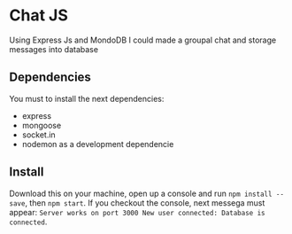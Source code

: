# Chat JS
Using Express Js and MondoDB I could made a groupal chat and storage messages into database

## Dependencies
You must to install the next dependencies:
* express
* mongoose
* socket.in
* nodemon as a development dependencie

## Install
Download this on your machine, open up a console and run `npm install --save`, then `npm start`. If you checkout the console, next messega must appear: `Server works on port 3000 New user connected: Database is connected`.